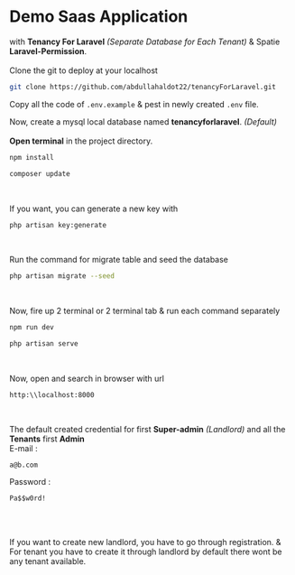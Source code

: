 # Demo Saas Application

with **Tenancy For Laravel** *(Separate Database for Each Tenant)* & Spatie **Laravel-Permission**.
<br>
<br/>
Clone the git to deploy at your localhost 
```bash
git clone https://github.com/abdullahaldot22/tenancyForLaravel.git
```
Copy all the code of `.env.example` & pest in newly created `.env` file. 

Now, create a mysql local database named **tenancyforlaravel**. *(Default)* <br><br/>
**Open terminal** in the project directory.
```bash
npm install
```
```bash
composer update
```
<br>

If you want, you can generate a new key with 
```bash
php artisan key:generate
```
<br>

Run the command for migrate table and seed the database
```bash
php artisan migrate --seed
```
<br>

Now, fire up 2 terminal or 2 terminal tab & run each command separately 
```bash
npm run dev
```
```bash
php artisan serve
```
<br>

Now, open and search in browser with url
```
http:\\localhost:8000
```
<br>

The default created credential for first **Super-admin** *(Landlord)* and all the **Tenants** first **Admin** <br>
E-mail :
```mail
a@b.com
```
Password :
```text
Pa$$w0rd!
```
<br><br>

If you want to create new landlord, you have to go through registration. & For tenant you have to create it through landlord by default there wont be any tenant available.

